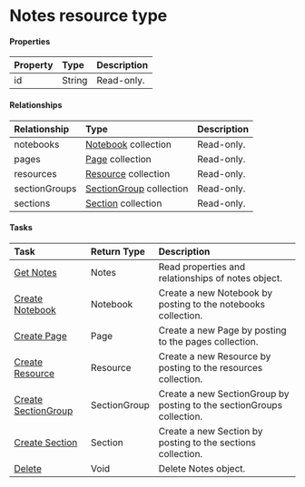 # Notes resource type



#### Properties
| Property	   | Type	|Description|
|:---------------|:--------|:----------|
|id|String| Read-only.|

#### Relationships
| Relationship | Type	|Description|
|:---------------|:--------|:----------|
|notebooks|[Notebook](notebook.md) collection| Read-only.|
|pages|[Page](page.md) collection| Read-only.|
|resources|[Resource](resource.md) collection| Read-only.|
|sectionGroups|[SectionGroup](sectiongroup.md) collection| Read-only.|
|sections|[Section](section.md) collection| Read-only.|

#### Tasks

| Task		   | Return Type	|Description|
|:---------------|:--------|:----------|
|[Get Notes](../api/notes_get.md) | Notes |Read properties and relationships of notes object.|
|[Create Notebook]((../api/notes_post_notebooks.md)) |Notebook| Create a new Notebook by posting to the notebooks collection.|
|[Create Page]((../api/notes_post_pages.md)) |Page| Create a new Page by posting to the pages collection.|
|[Create Resource]((../api/notes_post_resources.md)) |Resource| Create a new Resource by posting to the resources collection.|
|[Create SectionGroup]((../api/notes_post_sectiongroups.md)) |SectionGroup| Create a new SectionGroup by posting to the sectionGroups collection.|
|[Create Section]((../api/notes_post_sections.md)) |Section| Create a new Section by posting to the sections collection.|
|[Delete](../api/notes_delete.md) | Void	|Delete Notes object. |
